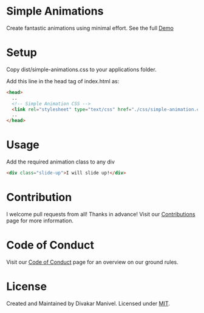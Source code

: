 # Simple Animations

Create fantastic animations using minimal effort. See the full [Demo](https://divakarmanivel.github.io/simple-animations/)

# Setup

Copy dist/simple-animations.css to your applications folder.

Add this line in the head tag of index.html as:

```html
<head>
  ..
  <!-- Simple Animation CSS -->
  <link rel="stylesheet" type="text/css" href="./css/simple-animation.css" />
  ..
</head>
```

# Usage

Add the required animation class to any div

```html
<div class="slide-up">I will slide up!</div>
```

# Contribution

I welcome pull requests from all! Thanks in advance! Visit our [Contributions](CONTRIBUTING.md) page for more information.

# Code of Conduct

Visit our [Code of Conduct](CODE_OF_CONDUCT.md) page for an overview on our ground rules.

# License

Created and Maintained by Divakar Manivel. Licensed under [MIT](LICENSE).
